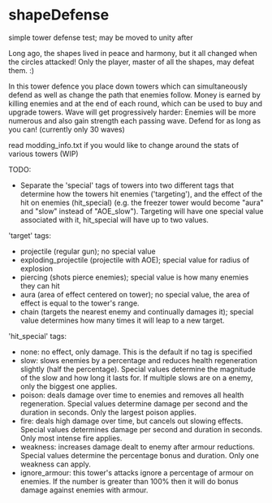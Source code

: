 # shapeDefense
simple tower defense test; may be moved to unity after

Long ago, the shapes lived in peace and harmony, but it all changed when the circles attacked!
Only the player, master of all the shapes, may defeat them. :)

In this tower defence you place down towers which can simultaneously defend as well as change the path that enemies follow.
Money is earned by killing enemies and at the end of each round, which can be used to buy and upgrade towers.
Wave will get progressively harder: Enemies will be more numerous and also gain strength each passing wave.
Defend for as long as you can! (currently only 30 waves)

read modding_info.txt if you would like to change around the stats of various towers (WIP)

TODO:
- Separate the 'special' tags of towers into two different tags that determine how the towers hit enemies ('targeting'), and the effect of the hit on enemies (hit_special) (e.g. the freezer tower would become "aura" and "slow" instead of "AOE_slow"). Targeting will have one special value associated with it, hit_special will have up to two values.

'target' tags:
- projectile (regular gun); no special value
- exploding_projectile (projectile with AOE); special value for radius of explosion
- piercing (shots pierce enemies); special value is how many enemies they can hit
- aura (area of effect centered on tower); no special value, the area of effect is equal to the tower's range.
- chain (targets the nearest enemy and continually damages it); special value determines how many times it will leap to a new target.

'hit_special' tags:
- none: no effect, only damage. This is the default if no tag is specified
- slow: slows enemies by a percentage and reduces health regeneration slightly (half the percentage). Special values determine the magnitude of the slow and how long it lasts for. If multiple slows are on a enemy, only the biggest one applies.
- poison: deals damage over time to enemies and removes all health regeneration. Special values determine damage per second and the duration in seconds. Only the largest poison applies.
- fire: deals high damage over time, but cancels out slowing effects. Special values determines damage per second and duration in seconds. Only most intense fire applies.
- weakness: increases damage dealt to enemy after armour reductions. Special values determine the percentage bonus and duration. Only one weakness can apply.
- ignore_armour: this tower's attacks ignore a percentage of armour on enemies. If the number is greater than 100% then it will do bonus damage against enemies with armour.
